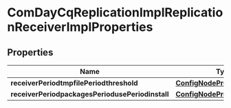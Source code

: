 
# ComDayCqReplicationImplReplicationReceiverImplProperties

## Properties
Name | Type | Description | Notes
------------ | ------------- | ------------- | -------------
**receiverPeriodtmpfilePeriodthreshold** | [**ConfigNodePropertyInteger**](ConfigNodePropertyInteger.md) |  |  [optional]
**receiverPeriodpackagesPeriodusePeriodinstall** | [**ConfigNodePropertyBoolean**](ConfigNodePropertyBoolean.md) |  |  [optional]



